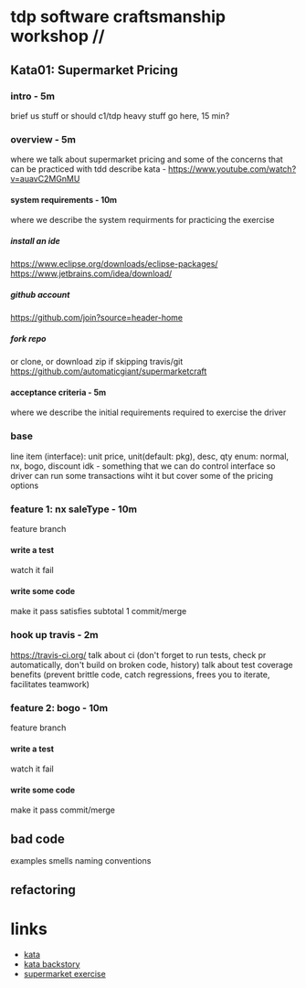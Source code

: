 # tdp software craftsmanship workshop //
## Kata01: Supermarket Pricing

### intro - 5m
brief us stuff
or should c1/tdp heavy stuff go here, 15 min?

### overview - 5m
where we talk about supermarket pricing
and some of the concerns that can be practiced with tdd
describe kata - https://www.youtube.com/watch?v=auavC2MGnMU

#### system requirements - 10m
where we describe the system requirments for practicing the exercise
##### install an ide
https://www.eclipse.org/downloads/eclipse-packages/
https://www.jetbrains.com/idea/download/
##### github account
https://github.com/join?source=header-home
##### fork repo
or clone, or download zip if skipping travis/git
https://github.com/automaticgiant/supermarketcraft

#### acceptance criteria - 5m
where we describe the initial requirements required to exercise the driver

### base
line item (interface): unit price, unit(default: pkg), desc, qty
enum: normal, nx, bogo, discount
idk - something that we can do control interface so driver can run some transactions wiht it but cover some of the pricing options

### feature 1: nx saleType - 10m
feature branch
#### write a test
watch it fail
#### write some code
make it pass
satisfies subtotal 1
commit/merge

### hook up travis - 2m
https://travis-ci.org/
talk about ci (don't forget to run tests, check pr automatically, don't build on broken code, history)
talk about test coverage benefits (prevent brittle code, catch regressions, frees you to iterate, facilitates teamwork)

### feature 2: bogo - 10m
feature branch
#### write a test
watch it fail
#### write some code
make it pass
commit/merge

## bad code
examples
smells
naming conventions

## refactoring


# links
- [kata](http://codekata.com/kata/codekata-intro/)
- [kata backstory](http://codekata.com/kata/codekata-how-it-started/)
- [supermarket exercise](http://codekata.com/kata/kata01-supermarket-pricing/)

